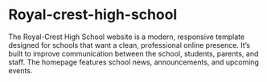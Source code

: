 # Royal-crest-high-school
The Royal-Crest High School website is a modern, responsive template designed for schools that want a clean, professional online presence. It’s built to improve communication between the school, students, parents, and staff.  The homepage features school news, announcements, and upcoming events. 
